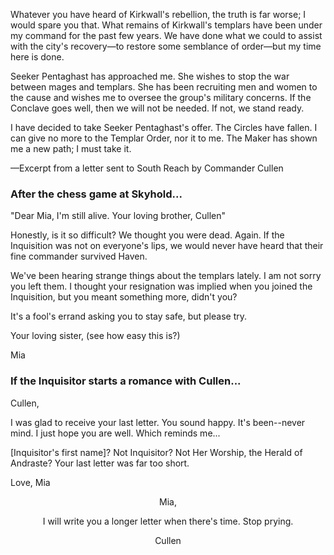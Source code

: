 Whatever you have heard of Kirkwall's rebellion, the truth is far worse; I would spare you that. What remains of Kirkwall's templars have been under my command for the past few years. We have done what we could to assist with the city's recovery—to restore some semblance of order—but my time here is done.

Seeker Pentaghast has approached me. She wishes to stop the war between mages and templars. She has been recruiting men and women to the cause and wishes me to oversee the group's military concerns. If the Conclave goes well, then we will not be needed. If not, we stand ready.

I have decided to take Seeker Pentaghast's offer. The Circles have fallen. I can give no more to the Templar Order, nor it to me. The Maker has shown me a new path; I must take it.

—Excerpt from a letter sent to South Reach by Commander Cullen
<division>

<h3> After the chess game at Skyhold... </h3>

"Dear Mia, I'm still alive. Your loving brother, Cullen"

Honestly, is it so difficult? We thought you were dead. Again. If the Inquisition was not on everyone's lips, we would never have heard that their fine commander survived Haven.

We've been hearing strange things about the templars lately. I am not sorry you left them. I thought your resignation was implied when you joined the Inquisition, but you meant something more, didn't you?

It's a fool's errand asking you to stay safe, but please try.

Your loving sister, (see how easy this is?)

Mia
<division>

<h3> If the Inquisitor starts a romance with Cullen... </h3>

Cullen,

I was glad to receive your last letter. You sound happy. It's been--never mind. I just hope you are well. Which reminds me...

[Inquisitor's first name]? Not Inquisitor? Not Her Worship, the Herald of Andraste? Your last letter was far too short.

Love,
Mia
<center>

Mia,

I will write you a longer letter when there's time. Stop prying.

Cullen
